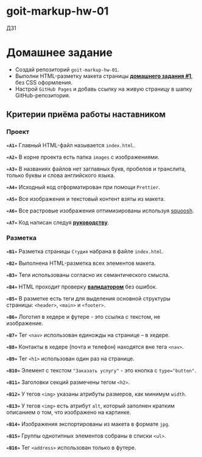 # goit-markup-hw-01
ДЗ1

# Домашнее задание

- Создай репозиторий `goit-markup-hw-01`.
- Выполни HTML-разметку макета страницы
  [**домашнего задания #1**](<https://www.figma.com/file/oTYBECAN79dXy19hzWObO4/Web-Studio-(Version-2.1)?node-id=0%3A1>),
  без CSS оформления.
- Настрой `GitHub Pages` и добавь ссылку на живую страницу в шапку
  GitHub-репозитория.

## Критерии приёма работы наставником

### Проект

**`«A1»`** Главный HTML-файл называется `index.html`.

**`«A2»`** В корне проекта есть папка `images` с изображениями.

**`«A3»`** В названиях файлов нет заглавных букв, пробелов и транслита, только
буквы и слова английского языка.

**`«A4»`** Исходный код отформатирован при помощи `Prettier`.

**`«A5»`** Все изображения и текстовый контент взяты из макета.

**`«A6»`** Все растровые изображения оптимизированы используя
[squoosh](https://squoosh.app/).

**`«A7»`** Код написан следуя [**руководству**](https://codeguide.co/).

### Разметка

**`«B1»`** Разметка страницы `Студия` набрана в файле `index.html`.

**`«B2»`** Выполнена HTML-разметка всех элементов макета.

**`«B3»`** Теги использованы согласно их семантического смысла.

**`«B4»`** HTML проходит проверку [**валидатором**](http://validator.w3.org/nu/)
без ошибок.

**`«B5»`** В разметке есть теги для выделения основной структуры страницы:
`<header>`, `<main>` и `<footer>`.

**`«B6»`** Логотип в хедере и футере - это ссылка с текстом, не изображение.

**`«B7»`** Тег `<nav>` использован единожды на странице – в хедере.

**`«B8»`** Контакты в хедере (почта и телефон) находятся вне тега `<nav>`.

**`«B9»`** Тег `<h1>` использован один раз на странице.

**`«B10»`** Элемент с текстом `"Заказать услугу"` - это кнопка с
`type="button"`.

**`«B11»`** Заголовки секций размечены тегом `<h2>`.

**`«B12»`** У тегов `<img>` указаны атрибуты размеров, как минимум `width`.

**`«B13»`** У тегов `<img>` есть атрибут `alt`, который заполнен кратким
описанием о том, что изображено на картинке.

**`«B14»`** Изображения экспортированы из макета в формате `jpg`.

**`«B15»`** Группы однотипных элементов собраны в списки `<ul>`.

**`«B16»`** Тег `<address>` использован только в футере.
